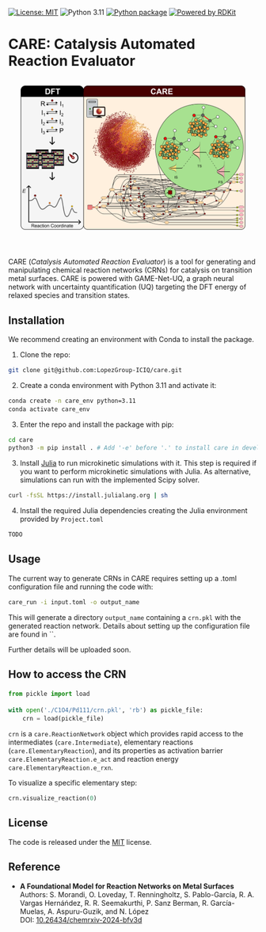 [![License: MIT](https://img.shields.io/badge/License-MIT-green.svg)](./LICENSE)
![Python 3.11](https://img.shields.io/badge/python-3.11-blue.svg)
[![Python package](https://github.com/LopezGroup-ICIQ/care/actions/workflows/python-package.yml/badge.svg)](https://github.com/LopezGroup-ICIQ/care/actions/workflows/python-package.yml)
[![Powered by RDKit](https://img.shields.io/badge/Powered%20by-RDKit-3838ff.svg?logo=data:image/png;base64,iVBORw0KGgoAAAANSUhEUgAAABAAAAAQBAMAAADt3eJSAAAABGdBTUEAALGPC/xhBQAAACBjSFJNAAB6JgAAgIQAAPoAAACA6AAAdTAAAOpgAAA6mAAAF3CculE8AAAAFVBMVEXc3NwUFP8UPP9kZP+MjP+0tP////9ZXZotAAAAAXRSTlMAQObYZgAAAAFiS0dEBmFmuH0AAAAHdElNRQfmAwsPGi+MyC9RAAAAQElEQVQI12NgQABGQUEBMENISUkRLKBsbGwEEhIyBgJFsICLC0iIUdnExcUZwnANQWfApKCK4doRBsKtQFgKAQC5Ww1JEHSEkAAAACV0RVh0ZGF0ZTpjcmVhdGUAMjAyMi0wMy0xMVQxNToyNjo0NyswMDowMDzr2J4AAAAldEVYdGRhdGU6bW9kaWZ5ADIwMjItMDMtMTFUMTU6MjY6NDcrMDA6MDBNtmAiAAAAAElFTkSuQmCC)](https://www.rdkit.org/)


# CARE: Catalysis Automated Reaction Evaluator

<div style="display: flex; justify-content: center; align-items: center;">
    <p align="center">
     <img src="./CARE_github.png" width="90%" height="90%" />
    </p>
</div>
 
 #

CARE (*Catalysis Automated Reaction Evaluator*) is a tool for generating and manipulating chemical reaction networks (CRNs) for catalysis on transition metal surfaces. CARE is powered with GAME-Net-UQ, a graph neural network with uncertainty quantification (UQ) targeting the DFT energy of relaxed species and transition states.

## Installation

We recommend creating an environment with Conda to install the package. 

1. Clone the repo:

```bash
git clone git@github.com:LopezGroup-ICIQ/care.git
```

2. Create a conda environment with Python 3.11 and activate it:

```bash
conda create -n care_env python=3.11
conda activate care_env
```

3. Enter the repo and install the package with pip:

```bash
cd care
python3 -m pip install . # Add '-e' before '.' to install care in development mode 
```

3. Install [Julia](https://julialang.org/) to run microkinetic simulations with it. This step is required if you want to perform microkinetic simulations with Julia. As alternative, simulations can run with the implemented Scipy solver.

```bash
curl -fsSL https://install.julialang.org | sh
```

4. Install the required Julia dependencies creating the Julia environment provided by `Project.toml`

```bash
TODO
```

## Usage

The current way to generate CRNs in CARE requires setting up a .toml configuration file and running the code with:

```bash
care_run -i input.toml -o output_name
```

This will generate a directory `output_name` containing a `crn.pkl` with the generated reaction network.
Details about setting up the configuration file are found in ``.

Further details will be uploaded soon.

## How to access the CRN

```python
from pickle import load

with open('./C1O4/Pd111/crn.pkl', 'rb') as pickle_file:
    crn = load(pickle_file)
```

`crn` is a `care.ReactionNetwork` object which provides rapid access to the intermediates (`care.Intermediate`), elementary reactions (`care.ElementaryReaction`), and its properties as activation barrier `care.ElementaryReaction.e_act` and reaction energy `care.ElementaryReaction.e_rxn`.

To visualize a specific elementary step:

```python
crn.visualize_reaction(0)
```

## License

The code is released under the [MIT](./LICENSE) license.

## Reference

- **A Foundational Model for Reaction Networks on Metal Surfaces**  
  Authors: S. Morandi, O. Loveday, T. Renningholtz, S. Pablo-García, R. A. Vargas Hernáńdez, R. R. Seemakurthi, P. Sanz Berman, R. García-Muelas, A. Aspuru-Guzik, and N. López  
  DOI: [10.26434/chemrxiv-2024-bfv3d](https://doi.org/10.26434/chemrxiv-2024-bfv3d)
